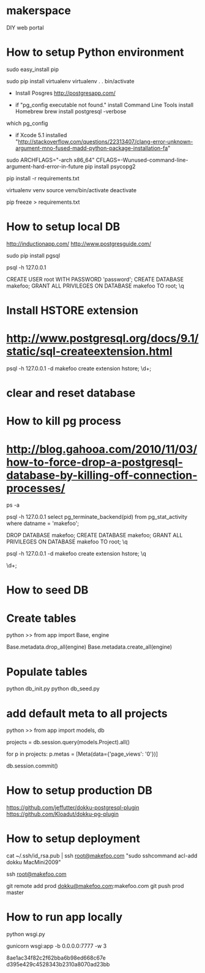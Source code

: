 makerspace
==========

DIY web portal




# How to setup Python environment

sudo easy_install pip

sudo pip install virtualenv
virtualenv .
. bin/activate

- Install Posgres 
http://postgresapp.com/

- if "pg_config executable not found."
install Command Line Tools
install Homebrew
brew install postgresql -verbose

which pg_config

- if Xcode 5.1 installed
"http://stackoverflow.com/questions/22313407/clang-error-unknown-argument-mno-fused-madd-python-package-installation-fa"

sudo ARCHFLAGS="-arch x86_64" CFLAGS=-Wunused-command-line-argument-hard-error-in-future pip install psycopg2

pip install -r requirements.txt

virtualenv venv
source venv/bin/activate
deactivate

pip freeze > requirements.txt



# How to setup local DB

http://inductionapp.com/
http://www.postgresguide.com/

sudo pip install pgsql

psql -h 127.0.0.1


CREATE USER root WITH PASSWORD 'password';
CREATE DATABASE makefoo;
GRANT ALL PRIVILEGES ON DATABASE makefoo TO root;
\q

# Install HSTORE extension
# http://www.postgresql.org/docs/9.1/static/sql-createextension.html
psql -h 127.0.0.1 -d makefoo
create extension hstore;
\d+;


# clear and reset database

# How to kill pg process
# http://blog.gahooa.com/2010/11/03/how-to-force-drop-a-postgresql-database-by-killing-off-connection-processes/
ps -a

psql -h 127.0.0.1
select pg_terminate_backend(pid) from pg_stat_activity where datname = 'makefoo';


DROP DATABASE makefoo;
CREATE DATABASE makefoo;
GRANT ALL PRIVILEGES ON DATABASE makefoo TO root;
\q

psql -h 127.0.0.1 -d makefoo
create extension hstore;
\q 

\d+;


# How to seed DB

# Create tables

python >>
from app import Base, engine

Base.metadata.drop_all(engine)
Base.metadata.create_all(engine)


# Populate tables

python db_init.py
python db_seed.py



# add default meta to all projects

python >>
from app import models, db

projects = db.session.query(models.Project).all()

for p in projects:
  p.metas = [Meta(data={'page_views': '0'})]

db.session.commit()




# How to setup production DB

https://github.com/jeffutter/dokku-postgresql-plugin
https://github.com/Kloadut/dokku-pg-plugin







# How to setup deployment

cat ~/.ssh/id_rsa.pub | ssh root@makefoo.com "sudo sshcommand acl-add dokku MacMini2009"

ssh root@makefoo.com

git remote add prod dokku@makefoo.com:makefoo.com
git push prod master




# How to run app locally

python wsgi.py

gunicorn wsgi:app -b 0.0.0.0:7777 -w 3




8ae1ac34f82c2f62bba6b98ed668c67e
d395e429c4528343b2310a8070ad23bb
